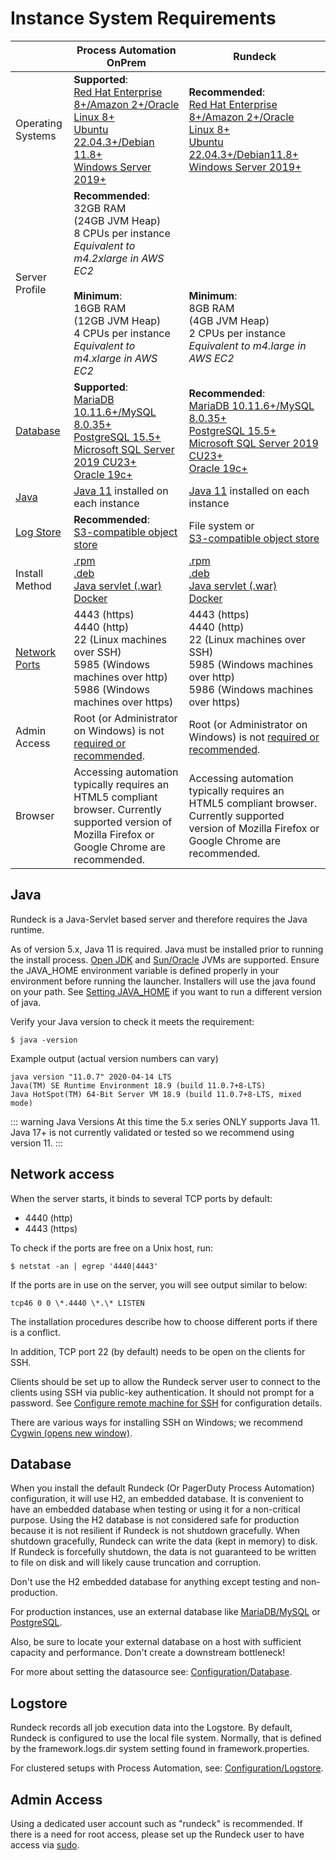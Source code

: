 # Instance System Requirements
|| Process Automation OnPrem | Rundeck |
| --- | ---------- | --- |
| Operating Systems | **Supported**:<br>[Red Hat Enterprise 8+/Amazon 2+/Oracle Linux 8+](/administration/install/linux-rpm.html)<br>[Ubuntu 22.04.3+/Debian 11.8+](/administration/install/linux-deb.html)<br>[Windows Server 2019+](/administration/install/windows.html) | **Recommended**:<br>[Red Hat Enterprise 8+/Amazon 2+/Oracle Linux 8+](/administration/install/linux-rpm.html)<br>[Ubuntu 22.04.3+/Debian11.8+](/administration/install/linux-deb.html)<br>[Windows Server 2019+](/administration/install/windows.html) |
| Server Profile | **Recommended**:<br>32GB RAM<br>(24GB JVM Heap)<br>8 CPUs per instance<br>*Equivalent to m4.2xlarge in AWS EC2*<br><br>**Minimum**:<br>16GB RAM<br>(12GB JVM Heap)<br>4 CPUs per instance<br>*Equivalent to m4.xlarge in AWS EC2* | <br><br><br><br><br><br><br>**Minimum**:<br>8GB RAM<br>(4GB JVM Heap)<br>2 CPUs per instance<br>*Equivalent to m4.large in AWS EC2*  |
| [Database](#database) | **Supported**:<br>[MariaDB 10.11.6+/MySQL 8.0.35+](/administration/configuration/database/mysql.html)<br>[PostgreSQL 15.5+](/administration/configuration/database/postgres.html)<br>[Microsoft SQL Server 2019 CU23+](/administration/configuration/database/mssql.html)<br>[Oracle 19c+](/administration/configuration/database/oracle.html) | **Recommended**:<br>[MariaDB 10.11.6+/MySQL 8.0.35+](/administration/configuration/database/mysql.html)<br> [PostgreSQL 15.5+](/administration/configuration/database/postgres.html)<br>[Microsoft SQL Server 2019 CU23+](/administration/configuration/database/mssql.html)<br>[Oracle 19c+](/administration/configuration/database/oracle.html) |
| [Java](#java) | [Java 11](#java) installed on each instance | [Java 11](#java) installed on each instance |
| [Log Store](#logstore) | **Recommended**:<br>[S3-compatible object store](/learning/howto/S3-minio.html#s3-or-minio-for-execution-logs) | File system or <br>[S3-compatible object store](/learning/howto/S3-minio.html#s3-or-minio-for-execution-logs) |
| Install Method | [.rpm](/administration/install/linux-rpm.html)<br> [.deb](/administration/install/linux-deb.html)<br>[Java servlet (.war)](/administration/install/jar.html)<br>[Docker](/administration/install/docker.html) | [.rpm](/administration/install/linux-rpm.html)<br>[.deb](/administration/install/linux-deb.html)<br>[Java servlet (.war)](/administration/install/jar.html)<br>[Docker](/administration/install/docker.html) |
| [Network Ports](#network-access) | 4443 (https)<br>4440 (http)<br>22 (Linux machines over SSH)<br>5985 (Windows machines over http)<br>5986 (Windows machines over https) | 4443 (https)<br>4440 (http)<br>22 (Linux machines over SSH)<br>5985 (Windows machines over http)<br>5986 (Windows machines over https) |
| Admin Access | Root (or Administrator on Windows) is not [required or recommended](#admin-access). | Root (or Administrator on Windows) is not [required or recommended](#admin-access). |
| Browser | Accessing automation typically requires an HTML5 compliant browser. Currently supported version of Mozilla Firefox or Google Chrome are recommended. | Accessing automation typically requires an HTML5 compliant browser. Currently supported version of Mozilla Firefox or Google Chrome are recommended. |

## Java

Rundeck is a Java-Servlet based server and therefore requires the Java runtime.

As of version 5.x, Java 11 is required. Java must be installed prior to running the install process. [Open JDK](http://openjdk.java.net/) and [Sun/Oracle](https://java.com/) JVMs are supported. Ensure the JAVA\_HOME environment variable is defined properly in your environment before running the launcher. Installers will use the java found on your path. See [Setting JAVA\_HOME](/administration/maintenance/startup.html#setting-java_home) if you want to run a different version of java.

Verify your Java version to check it meets the requirement:

```
$ java -version
```

Example output (actual version numbers can vary)

```
java version "11.0.7" 2020-04-14 LTS
Java(TM) SE Runtime Environment 18.9 (build 11.0.7+8-LTS)
Java HotSpot(TM) 64-Bit Server VM 18.9 (build 11.0.7+8-LTS, mixed mode)
```

::: warning Java Versions
At this time the 5.x series ONLY supports Java 11.  Java 17+ is not currently validated or tested so we recommend using version 11.
:::

## Network access

When the server starts, it binds to several TCP ports by default:

- 4440 (http)
- 4443 (https)

To check if the ports are free on a Unix host, run:

```
$ netstat -an | egrep '4440|4443'
```

If the ports are in use on the server, you will see output similar to below:

```
tcp46 0 0 \*.4440 \*.\* LISTEN
```

The installation procedures describe how to choose different ports if there is a conflict.

In addition, TCP port 22 (by default) needs to be open on the clients for SSH.

Clients should be set up to allow the Rundeck server user to connect to the clients using SSH via public-key authentication. It should not prompt for a password. See [Configure remote machine for SSH](/manual/projects/node-execution/ssh.html#configuring-remote-machine-for-ssh) for configuration details.

There are various ways for installing SSH on Windows; we recommend [Cygwin (opens new window)](https://www.cygwin.com/).

## Database

When you install the default Rundeck (Or PagerDuty Process Automation) configuration, it will use H2, an embedded database. It is convenient to have an embedded database when testing or using it for a non-critical purpose. Using the H2 database is not considered safe for production because it is not resilient if Rundeck is not shutdown gracefully. When shutdown gracefully, Rundeck can write the data (kept in memory) to disk. If Rundeck is forcefully shutdown, the data is not guaranteed to be written to file on disk and will likely cause truncation and corruption.

Don't use the H2 embedded database for anything except testing and non-production.

For production instances, use an external database like [MariaDB/MySQL](/administration/configuration/database/mysql.html) or [PostgreSQL](/administration/configuration/database/postgres.html).

Also, be sure to locate your external database on a host with sufficient capacity and performance. Don't create a downstream bottleneck!

For more about setting the datasource see: [Configuration/Database](/administration/configuration/database/).

## Logstore<br>
Rundeck records all job execution data into the Logstore. By default, Rundeck is configured to use the local file system. Normally, that is defined by the framework.logs.dir system setting found in framework.properties.

For clustered setups with Process Automation, see: [Configuration/Logstore](/administration/cluster/logstore/).

## Admin Access<br>
Using a dedicated user account such as "rundeck" is recommended. If there is a need for root access, please set up the Rundeck user to have access via [sudo](https://en.wikipedia.org/wiki/Sudo).

